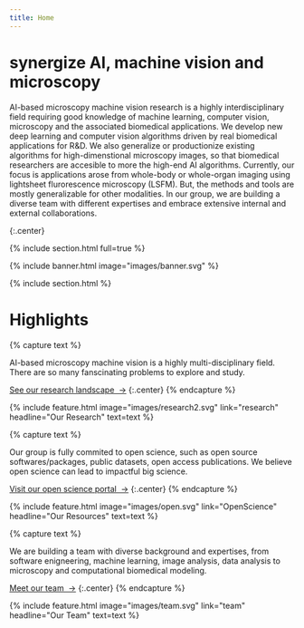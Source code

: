 ```yaml
---
title: Home
---
```


# synergize AI, machine vision and microscopy 

AI-based microscopy machine vision research is a highly interdisciplinary field requiring good knowledge of machine learning, computer vision, microscopy and the associated biomedical applications. We develop new deep learning and computer vision algorithms driven by real biomedical applications for R&D. We also generalize or productionize existing algorithms for high-dimenstional microscopy images, so that biomedical researchers are accesible to more the high-end AI algorithms. Currently, our focus is applications arose from whole-body or whole-organ imaging using lightsheet flurorescence microscopy (LSFM). But, the methods and tools are mostly generalizable for other modalities. In our group, we are building a diverse team with different expertises and embrace extensive internal and external collaborations.

{:.center}

{% include section.html full=true %}

{% include banner.html image="images/banner.svg" %}

{% include section.html %}

# Highlights

{% capture text %}

AI-based microscopy machine vision is a highly multi-disciplinary field. There are so many fanscinating problems to explore and study.

[See our research landscape &nbsp;→](research)
{:.center}
{% endcapture %}

{%
  include feature.html
  image="images/research2.svg"
  link="research"
  headline="Our Research"
  text=text
%}

{% capture text %}

Our group is fully commited to open science, such as open source softwares/packages, public datasets, open access publications. We believe open science can lead to impactful big science.

[Visit our open science portal &nbsp;→](OpenScience)
{:.center}
{% endcapture %}

{%
  include feature.html
  image="images/open.svg"
  link="OpenScience"
  headline="Our Resources"
  text=text
%}

{% capture text %}

We are building a team with diverse background and expertises, from software enigneering, machine learning, image analysis, data analysis to microscopy and computational biomedical modeling. 

[Meet our team &nbsp;→](team)
{:.center}
{% endcapture %}

{%
  include feature.html
  image="images/team.svg"
  link="team"
  headline="Our Team"
  text=text
%}
